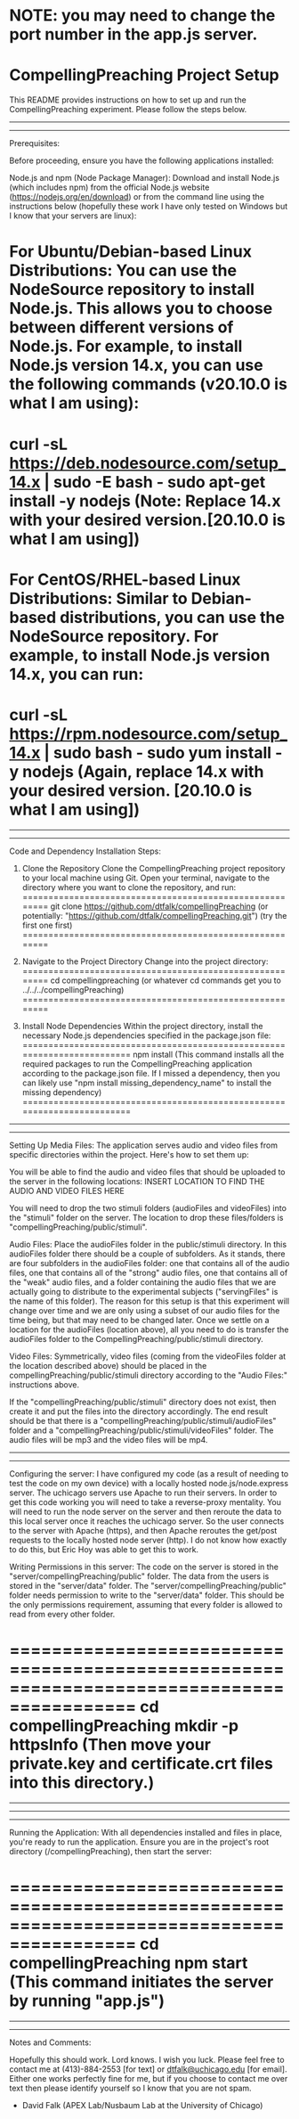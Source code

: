 NOTE: you may need to change the port number in the app.js server.
=================================
CompellingPreaching Project Setup
=================================

This README provides instructions on how to set up and run the CompellingPreaching experiment. Please follow the steps below.

-----------------------------------------------------------------------------
-----------------------------------------------------------------------------
Prerequisites:

Before proceeding, ensure you have the following applications installed:

Node.js and npm (Node Package Manager): Download and install Node.js (which includes npm) from the official Node.js website (https://nodejs.org/en/download) or from the command line using the instructions below (hopefully these work I have only tested on Windows but I know that your servers are linux):

For Ubuntu/Debian-based Linux Distributions:
You can use the NodeSource repository to install Node.js. This allows you to choose between different versions of Node.js. For example, to install Node.js version 14.x, you can use the following commands (v20.10.0 is what I am using):
===================================================
curl -sL https://deb.nodesource.com/setup_14.x | sudo -E bash -
sudo apt-get install -y nodejs
(Note: Replace 14.x with your desired version.[20.10.0 is what I am using])
======================================================================


For CentOS/RHEL-based Linux Distributions:
Similar to Debian-based distributions, you can use the NodeSource repository. For example, to install Node.js version 14.x, you can run:
=======================================================================
curl -sL https://rpm.nodesource.com/setup_14.x | sudo bash -
sudo yum install -y nodejs
(Again, replace 14.x with your desired version. [20.10.0 is what I am using])
=======================================================================


-----------------------------------------------------------------------------
-----------------------------------------------------------------------------
Code and Dependency Installation Steps:

1. Clone the Repository
Clone the CompellingPreaching project repository to your local machine using Git. Open your terminal, navigate to the directory where you want to clone the repository, and run:
========================================================
git clone https://github.com/dtfalk/compellingPreaching
(or potentially: "https://github.com/dtfalk/compellingPreaching.git")
(try the first one first)
========================================================

2. Navigate to the Project Directory
Change into the project directory:
========================================================
cd compellingpreaching
(or whatever cd commands get you to ../../../compellingPreaching)
========================================================


3. Install Node Dependencies
Within the project directory, install the necessary Node.js dependencies specified in the package.json file:
========================================================================
npm install
(This command installs all the required packages to run the CompellingPreaching application according to the package.json file. If I missed a dependency, then you can likely use "npm install missing_dependency_name" to install the missing dependency)
========================================================================


-----------------------------------------------------------------------------
-----------------------------------------------------------------------------
Setting Up Media Files:
The application serves audio and video files from specific directories within the project. Here's how to set them up:

You will be able to find the audio and video files that should be uploaded to the server in the following locations:
INSERT LOCATION TO FIND THE AUDIO AND VIDEO FILES HERE

You will need to drop the two stimuli folders (audioFiles and videoFiles) into the "stimuli" folder on the server. The location to drop these files/folders is "compellingPreaching/public/stimuli".

Audio Files:
Place the audioFiles folder in the public/stimuli directory. In this audioFiles folder there should be a couple of subfolders. As it stands, there are four subfolders in the audioFiles folder: one that contains all of the audio files, one that contains all of the "strong" audio files, one that contains all of the "weak" audio files, and a folder containing the audio files that we are actually going to distribute to the experimental subjects ("servingFiles" is the name of this folder). The reason for this setup is that this experiment will change over time and we are only using a subset of our audio files for the time being, but that may need to be changed later. Once we settle on a location for the audioFiles (location above), all you need to do is transfer the audioFiles folder to the CompellingPreaching/public/stimuli directory.

Video Files:
Symmetrically, video files (coming from the videoFiles folder at the location described above) should be placed in the compellingPreaching/public/stimuli directory according to the "Audio Files:" instructions above.

If the "compellingPreaching/public/stimuli" directory does not exist, then create it and put the files into the directory accordingly. The end result should be that there is a "compellingPreaching/public/stimuli/audioFiles" folder and a "compellingPreaching/public/stimuli/videoFiles" folder. The audio files will be mp3 and the video files will be mp4.

-----------------------------------------------------------------------------
-----------------------------------------------------------------------------
Configuring the server:
I have configured my code (as a result of needing to test the code on my own device) with a locally hosted node.js/node.express server. The uchicago servers use Apache to run their servers. In order to get this code working you will need to take a reverse-proxy mentality. You will need to run the node server on the server and then reroute the data to this local server once it reaches the uchicago server. So the user connects to the server with Apache (https), and then Apache reroutes the get/post requests to the locally hosted node server (http). I do not know how exactly to do this, but Eric Hoy was able to get this to work.

Writing Permissions in this server:
The code on the server is stored in the "server/compellingPreaching/public" folder. The data from the users is stored in the "server/data" folder. The "server/compellingPreaching/public" folder needs permission to write to the "server/data" folder. This should be the only permissions requirement, assuming that every folder is allowed to read from every other folder. 

==========================================================================================
cd compellingPreaching
mkdir -p httpsInfo
(Then move your private.key and certificate.crt files into this directory.)
==========================================================================================

-----------------------------------------------------------------------------
-----------------------------------------------------------------------------

------------------------------------------------------------------------------------------

Running the Application:
With all dependencies installed and files in place, you're ready to run the application. Ensure you are in the project's root directory (/compellingPreaching), then start the server:

==========================================================================================
cd compellingPreaching
npm start
(This command initiates the server by running "app.js")
==========================================================================================

-----------------------------------------------------------------------------
-----------------------------------------------------------------------------
Notes and Comments:

Hopefully this should work. Lord knows. I wish you luck. Please feel free to contact me at (413)-884-2553 [for text] or dtfalk@uchicago.edu [for email]. Either one works perfectly fine for me, but if you choose to contact me over text then please identify yourself so I know that you are not spam. 

- David Falk (APEX Lab/Nusbaum Lab at the University of Chicago)